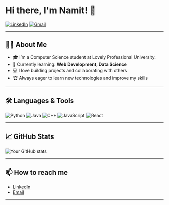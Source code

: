 # Hi there, I'm Namit! 👋

[![LinkedIn](https://img.shields.io/badge/-LinkedIn-0077B5?style=flat-square&logo=linkedin&logoColor=white&link=https://www.linkedin.com/in/namit-pareek-ab2705291/)](https://www.linkedin.com/in/namit-pareek-ab2705291/)
[![Gmail](https://img.shields.io/badge/-Email-D14836?style=flat-square&logo=gmail&logoColor=white&link=mailto:pareeknamit8@gmail.com)](mailto:pareeknamit8@gmail.com)

---

## 👨‍💻 About Me

- 🎓 I’m a Computer Science student at Lovely Professional University.
- 🌱 Currently learning: **Web Development, Data Science**
- 💻 I love building projects and collaborating with others
- 🏆 Always eager to learn new technologies and improve my skills

---

## 🛠️ Languages & Tools

![Python](https://img.shields.io/badge/-Python-3776AB?style=flat-square&logo=python&logoColor=white)
![Java](https://img.shields.io/badge/-Java-007396?style=flat-square&logo=java&logoColor=white)
![C++](https://img.shields.io/badge/-C++-00599C?style=flat-square&logo=cplusplus&logoColor=white)
![JavaScript](https://img.shields.io/badge/-JavaScript-F7DF1E?style=flat-square&logo=javascript&logoColor=black)
![React](https://img.shields.io/badge/-React-61DAFB?style=flat-square&logo=react&logoColor=black)

---

## 📈 GitHub Stats

![Your GitHub stats](https://github-readme-stats.vercel.app/api?username=menamiit&show_icons=true&theme=radical)

---

## 📫 How to reach me

- [LinkedIn](https://www.linkedin.com/in/namit-pareek-ab2705291/)
- [Email](pareeknamit8@gmail.com)

---
